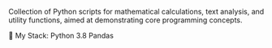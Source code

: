 Collection of Python scripts for mathematical calculations, text analysis, and utility functions, aimed at demonstrating core programming concepts.

🚀 My Stack:
Python 3.8
Pandas
